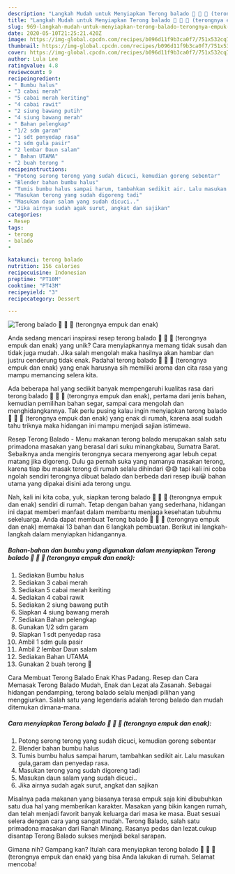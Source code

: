 ```yaml
---
description: "Langkah Mudah untuk Menyiapkan Terong balado 🍆 🍆 🍆 (terongnya empuk dan enak) Anti Gagal"
title: "Langkah Mudah untuk Menyiapkan Terong balado 🍆 🍆 🍆 (terongnya empuk dan enak) Anti Gagal"
slug: 969-langkah-mudah-untuk-menyiapkan-terong-balado-terongnya-empuk-dan-enak-anti-gagal
date: 2020-05-10T21:25:21.420Z
image: https://img-global.cpcdn.com/recipes/b096d11f9b3ca0f7/751x532cq70/terong-balado-🍆-🍆-🍆-terongnya-empuk-dan-enak-foto-resep-utama.jpg
thumbnail: https://img-global.cpcdn.com/recipes/b096d11f9b3ca0f7/751x532cq70/terong-balado-🍆-🍆-🍆-terongnya-empuk-dan-enak-foto-resep-utama.jpg
cover: https://img-global.cpcdn.com/recipes/b096d11f9b3ca0f7/751x532cq70/terong-balado-🍆-🍆-🍆-terongnya-empuk-dan-enak-foto-resep-utama.jpg
author: Lula Lee
ratingvalue: 4.8
reviewcount: 9
recipeingredient:
- " Bumbu halus"
- "3 cabai merah"
- "5 cabai merah keriting"
- "4 cabai rawit"
- "2 siung bawang putih"
- "4 siung bawang merah"
- " Bahan pelengkap"
- "1/2 sdm garam"
- "1 sdt penyedap rasa"
- "1 sdm gula pasir"
- "2 lembar Daun salam"
- " Bahan UTAMA"
- "2 buah terong "
recipeinstructions:
- "Potong serong terong yang sudah dicuci, kemudian goreng sebentar"
- "Blender bahan bumbu halus"
- "Tumis bumbu halus sampai harum, tambahkan sedikit air. Lalu masukan gula,garam dan penyedap rasa."
- "Masukan terong yang sudah digoreng tadi"
- "Masukan daun salam yang sudah dicuci.."
- "Jika airnya sudah agak surut, angkat dan sajikan"
categories:
- Resep
tags:
- terong
- balado
- 

katakunci: terong balado  
nutrition: 156 calories
recipecuisine: Indonesian
preptime: "PT10M"
cooktime: "PT43M"
recipeyield: "3"
recipecategory: Dessert

---
```



![Terong balado 🍆 🍆 🍆 (terongnya empuk dan enak)](https://img-global.cpcdn.com/recipes/b096d11f9b3ca0f7/751x532cq70/terong-balado-🍆-🍆-🍆-terongnya-empuk-dan-enak-foto-resep-utama.jpg)

Anda sedang mencari inspirasi resep terong balado 🍆 🍆 🍆 (terongnya empuk dan enak) yang unik? Cara menyiapkannya memang tidak susah dan tidak juga mudah. Jika salah mengolah maka hasilnya akan hambar dan justru cenderung tidak enak. Padahal terong balado 🍆 🍆 🍆 (terongnya empuk dan enak) yang enak harusnya sih memiliki aroma dan cita rasa yang mampu memancing selera kita.

Ada beberapa hal yang sedikit banyak mempengaruhi kualitas rasa dari terong balado 🍆 🍆 🍆 (terongnya empuk dan enak), pertama dari jenis bahan, kemudian pemilihan bahan segar, sampai cara mengolah dan menghidangkannya. Tak perlu pusing kalau ingin menyiapkan terong balado 🍆 🍆 🍆 (terongnya empuk dan enak) yang enak di rumah, karena asal sudah tahu triknya maka hidangan ini mampu menjadi sajian istimewa.

Resep Terong Balado - Menu makanan terong balado merupakan salah satu primadona masakan yang berasal dari suku minangkabau, Sumatra Barat. Sebaiknya anda mengiris terongnya secara menyerong agar lebuh cepat matang jika digoreng. Dulu ga pernah suka yang namanya masakan terong, karena tiap ibu masak terong di rumah selalu dihindari 😄😅 tapi kali ini coba ngolah sendiri terongnya dibuat balado dan berbeda dari resep ibu😀 bahan utama yang dipakai disini ada terong ungu.


Nah, kali ini kita coba, yuk, siapkan terong balado 🍆 🍆 🍆 (terongnya empuk dan enak) sendiri di rumah. Tetap dengan bahan yang sederhana, hidangan ini dapat memberi manfaat dalam membantu menjaga kesehatan tubuhmu sekeluarga. Anda dapat membuat Terong balado 🍆 🍆 🍆 (terongnya empuk dan enak) memakai 13 bahan dan 6 langkah pembuatan. Berikut ini langkah-langkah dalam menyiapkan hidangannya.

<!--inarticleads1-->

##### Bahan-bahan dan bumbu yang digunakan dalam menyiapkan Terong balado 🍆 🍆 🍆 (terongnya empuk dan enak):

1. Sediakan  Bumbu halus
1. Sediakan 3 cabai merah
1. Sediakan 5 cabai merah keriting
1. Sediakan 4 cabai rawit
1. Sediakan 2 siung bawang putih
1. Siapkan 4 siung bawang merah
1. Sediakan  Bahan pelengkap
1. Gunakan 1/2 sdm garam
1. Siapkan 1 sdt penyedap rasa
1. Ambil 1 sdm gula pasir
1. Ambil 2 lembar Daun salam
1. Sediakan  Bahan UTAMA
1. Gunakan 2 buah terong 🍆


Cara Membuat Terong Balado Enak Khas Padang. Resep dan Cara Memasak Terong Balado Mudah, Enak dan Lezat ala Zasanah. Sebagai hidangan pendamping, terong balado selalu menjadi pilihan yang menggiurkan. Salah satu yang legendaris adalah terong balado dan mudah ditemukan dimana-mana. 

<!--inarticleads2-->

##### Cara menyiapkan Terong balado 🍆 🍆 🍆 (terongnya empuk dan enak):

1. Potong serong terong yang sudah dicuci, kemudian goreng sebentar
1. Blender bahan bumbu halus
1. Tumis bumbu halus sampai harum, tambahkan sedikit air. Lalu masukan gula,garam dan penyedap rasa.
1. Masukan terong yang sudah digoreng tadi
1. Masukan daun salam yang sudah dicuci..
1. Jika airnya sudah agak surut, angkat dan sajikan


Misalnya pada makanan yang biasanya terasa empuk saja kini dibubuhkan satu dua hal yang memberikan karakter. Masakan yang bikin kangen rumah, dan telah menjadi favorit banyak keluarga dari masa ke masa. Buat sesuai selera dengan cara yang sangat mudah. Terong Balado, salah satu primadona masakan dari Ranah Minang. Rasanya pedas dan lezat.cukup disantap Terong Balado sukses menjadi bekal sarapan. 

Gimana nih? Gampang kan? Itulah cara menyiapkan terong balado 🍆 🍆 🍆 (terongnya empuk dan enak) yang bisa Anda lakukan di rumah. Selamat mencoba!
